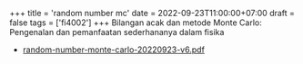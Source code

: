 +++
title = 'random number mc'
date = 2022-09-23T11:00:00+07:00
draft = false
tags = ['fi4002']
+++
Bilangan acak dan metode Monte Carlo: Pengenalan dan pemanfaatan sederhananya dalam fisika
<!--more-->

+ [random-number-monte-carlo-20220923-v6.pdf](https://zenodo.org/doi/10.5281/zenodo.7106167)
